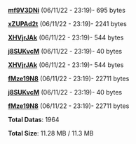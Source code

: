 [**mf9V3DNi**](/data/mf9V3DNi.txt) (06/11/22 - 23:19)- 695 bytes

[**xZUPAd2t**](/data/xZUPAd2t.txt) (06/11/22 - 23:19)- 2241 bytes

[**XHVjrJAk**](/data/XHVjrJAk.txt) (06/11/22 - 23:19)- 544 bytes

[**j8SUKvcM**](/data/j8SUKvcM.txt) (06/11/22 - 23:19)- 40 bytes

[**XHVjrJAk**](/data/XHVjrJAk.txt) (06/11/22 - 23:19)- 544 bytes

[**fMze19N8**](/data/fMze19N8.txt) (06/11/22 - 23:19)- 22711 bytes

[**j8SUKvcM**](/data/j8SUKvcM.txt) (06/11/22 - 23:19)- 40 bytes

[**fMze19N8**](/data/fMze19N8.txt) (06/11/22 - 23:19)- 22711 bytes

**Total Datas**: 1964

**Total Size**: 11.28 MB / 11.3 MB